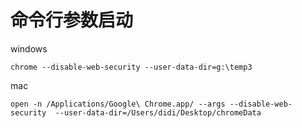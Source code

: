 # 命令行参数启动
windows
```
chrome --disable-web-security --user-data-dir=g:\temp3
```
mac
```
open -n /Applications/Google\ Chrome.app/ --args --disable-web-security  --user-data-dir=/Users/didi/Desktop/chromeData
```